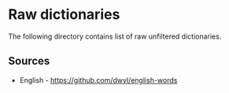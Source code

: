 # Raw dictionaries

The following directory contains list of raw unfiltered dictionaries.

## Sources

- English - https://github.com/dwyl/english-words
